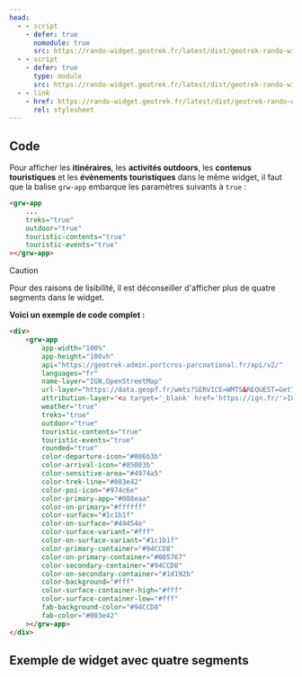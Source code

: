 ```yaml
---
head:
  - - script
    - defer: true
      nomodule: true
      src: https://rando-widget.geotrek.fr/latest/dist/geotrek-rando-widget/geotrek-rando-widget.js
  - - script
    - defer: true
      type: module
      src: https://rando-widget.geotrek.fr/latest/dist/geotrek-rando-widget/geotrek-rando-widget.esm.js
  - - link
    - href: https://rando-widget.geotrek.fr/latest/dist/geotrek-rando-widget/geotrek-rando-widget.css
      rel: stylesheet
---
```


## Code

Pour afficher les **itinéraires**, les **activités outdoors**, les **contenus touristiques** et les **évènements touristiques** dans le même widget, il faut que la balise `grw-app` embarque les paramètres suivants à `true` : 

```html
<grw-app
    ...
    treks="true"
    outdoor="true"
    touristic-contents="true"
    touristic-events="true"
></grw-app>
```

> [!CAUTION]
> Pour des raisons de lisibilité, il est déconseiller d'afficher plus de quatre segments dans le widget.

**Voici un exemple de code complet :**

```html
<div>
    <grw-app
        app-width="100%"
        app-height="100vh"
        api="https://geotrek-admin.portcros-parcnational.fr/api/v2/"
        languages="fr"
        name-layer="IGN,OpenStreetMap"
        url-layer="https://data.geopf.fr/wmts?SERVICE=WMTS&REQUEST=GetTile&VERSION=1.0.0&LAYER=GEOGRAPHICALGRIDSYSTEMS.PLANIGNV2&STYLE=normal&FORMAT=image/png&TILEMATRIXSET=PM&TILEMATRIX={z}&TILEROW={y}&TILECOL={x},https://{s}.tile.openstreetmap.org/{z}/{x}/{y}.png"
        attribution-layer="<a target='_blank' href='https://ign.fr/'>IGN</a>,OpenStreetMap"
        weather="true"
        treks="true"
        outdoor="true"
        touristic-contents="true"
        touristic-events="true"
        rounded="true"
        color-departure-icon="#006b3b"
        color-arrival-icon="#85003b"
        color-sensitive-area="#4974a5"
        color-trek-line="#003e42"
        color-poi-icon="#974c6e"
        color-primary-app="#008eaa"
        color-on-primary="#ffffff"
        color-surface="#1c1b1f"
        color-on-surface="#49454e"
        color-surface-variant="#fff"
        color-on-surface-variant="#1c1b1f"
        color-primary-container="#94CCD8"
        color-on-primary-container="#005767"
        color-secondary-container="#94CCD8"
        color-on-secondary-container="#1d192b"
        color-background="#fff"
        color-surface-container-high="#fff"
        color-surface-container-low="#fff"
        fab-background-color="#94CCD8"
        fab-color="#003e42"
    ></grw-app>
</div>
```

## Exemple de widget avec quatre segments

<div>
    <grw-app
        app-width="100%"
        app-height="100vh"
        api="https://geotrek-admin.portcros-parcnational.fr/api/v2/"
        languages="fr"
        name-layer="IGN,OpenStreetMap"
        url-layer="https://data.geopf.fr/wmts?SERVICE=WMTS&REQUEST=GetTile&VERSION=1.0.0&LAYER=GEOGRAPHICALGRIDSYSTEMS.PLANIGNV2&STYLE=normal&FORMAT=image/png&TILEMATRIXSET=PM&TILEMATRIX={z}&TILEROW={y}&TILECOL={x},https://{s}.tile.openstreetmap.org/{z}/{x}/{y}.png"
        attribution-layer="<a target='_blank' href='https://ign.fr/'>IGN</a>,OpenStreetMap"
        weather="true"
        treks="true"
        outdoor="true"
        touristic-contents="true"
        touristic-events="true"
        rounded="true"
        color-departure-icon="#006b3b"
        color-arrival-icon="#85003b"
        color-sensitive-area="#4974a5"
        color-trek-line="#003e42"
        color-poi-icon="#974c6e"
        color-primary-app="#008eaa"
        color-on-primary="#ffffff"
        color-surface="#1c1b1f"
        color-on-surface="#49454e"
        color-surface-variant="#fff"
        color-on-surface-variant="#1c1b1f"
        color-primary-container="#94CCD8"
        color-on-primary-container="#005767"
        color-secondary-container="#94CCD8"
        color-on-secondary-container="#1d192b"
        color-background="#fff"
        color-surface-container-high="#fff"
        color-surface-container-low="#fff"
        fab-background-color="#94CCD8"
        fab-color="#003e42"
    ></grw-app>
</div>

